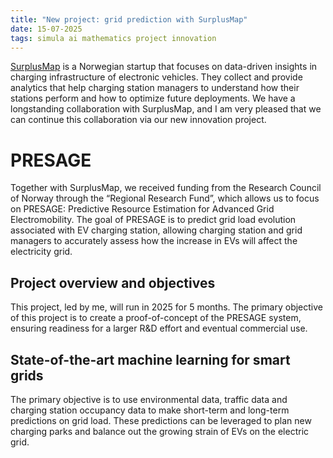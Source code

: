 ```yaml
---
title: "New project: grid prediction with SurplusMap"
date: 15-07-2025
tags: simula ai mathematics project innovation
---
```

[SurplusMap](https://www.surplusmap.com) is a Norwegian startup that focuses on data-driven insights in charging infrastructure of electronic vehicles. They collect and provide analytics that help charging station managers to understand how their stations perform and how to optimize future deployments.
We have a longstanding collaboration with SurplusMap, and I am very pleased that we can continue this collaboration via our new innovation project.

# PRESAGE
Together with SurplusMap, we received funding from the Research Council of Norway through the “Regional Research Fund”, which allows us to focus on PRESAGE: Predictive Resource Estimation for Advanced Grid Electromobility.
The goal of PRESAGE is to predict grid load evolution associated with EV charging station, allowing charging station and grid managers to accurately assess how the increase in EVs will affect the electricity grid.

## Project overview and objectives
This project, led by me, will run in 2025 for 5 months. The primary objective of this project is to create a proof-of-concept of the PRESAGE system, ensuring readiness for a larger R&D effort and eventual commercial use. 

## State-of-the-art machine learning for smart grids
The primary objective is to use environmental data, traffic data and charging station occupancy data to make short-term and long-term predictions on grid load. These predictions can be leveraged to plan new charging parks and balance out the growing strain of EVs on the electric grid.